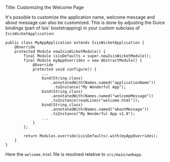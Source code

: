 Title: Customizing the Welcome Page

[//]: # (content copied to _user-guide_wicket-viewer)

It's possible to customize the application name, welcome message and about message can also be customized.  This is done by adjusting the Guice bindings (part of Isis' bootstrapping) in your custom subclass of `IsisWicketApplication`:

    public class MyAppApplication extends IsisWicketApplication {
        @Override
        protected Module newIsisWicketModule() {
            final Module isisDefaults = super.newIsisWicketModule();
            final Module myAppOverrides = new AbstractModule() {
                @Override
                protected void configure() {
                    ...
                    bind(String.class)
                        .annotatedWith(Names.named("applicationName"))
                         .toInstance("My Wonderful App");
                    bind(String.class)
                        .annotatedWith(Names.named("welcomeMessage"))
                        .toInstance(readLines("welcome.html"));
                    bind(String.class)
                        .annotatedWith(Names.named("aboutMessage"))
                        .toInstance("My Wonderful App v1.0");
                    ...
                }
            };
    
            return Modules.override(isisDefaults).with(myAppOverrides);
        }
    }

Here the `welcome.html` file is resolved relative to `src/main/webapp`.

